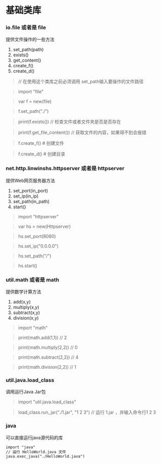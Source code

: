 # 基础类库

### io.file 或者是 file
提供文件操作的一些方法
1. set_path(path)
2. exists()
3. get_content()
4. create_f() 
5. create_d()


> // 在使用这个类库之前必须调用 set_path输入要操作的文件路径

> import "file"

> var f = new(file)

> f.set_path("./")

> print(f.exists())             // 检查文件或者文件夹是否是否存在

> print(f.get_file_content())   // 获取文件的内容，如果得不到会报错

> f.create_f() # 创建文件

> f.create_d() # 创建目录

### net.http.linwinshs.httpserver 或者是 httpserver
提供Web网页服务器方法
1. set_port(in_port)
2. set_ip(in_ip)
3. set_path(in_path)
4. start()

> import "httpserver"

> var hs = new(Httpserver)      

> hs.set_port(8080)             

> hs.set_ip("0.0.0.0")         

> hs.set_path("/")              

> hs.start()                    

### util.math 或者是 math
提供数学计算方法
1. add(x,y)
2. multiply(x,y)
3. subtract(x,y)
4. division(x,y)

> import "math"

> print(math.add(1,1))      // 2

> print(math.multiply(2,2)) // 0

> print(math.subtract(2,2)) // 4

> print(math.division(2,2)) // 1

### util.java.load_class
调用运行Java Jar包
> import "util.java.load_class"

> load_class.run_jar("./1.jar", "1 2 3")        // 运行 1.jar ，并输入命令行1 2 3


### java
可以直接运行java源代码的库
```dtd
import "java"
// 运行 HelloWorld.java 文件
java.exec_java("./HelloWorld.java")
```
